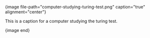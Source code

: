 {image file-path="computer-studying-turing-test.png" caption="true" alignment="center"}

This is a caption for a computer studying the turing test.

{image end}
